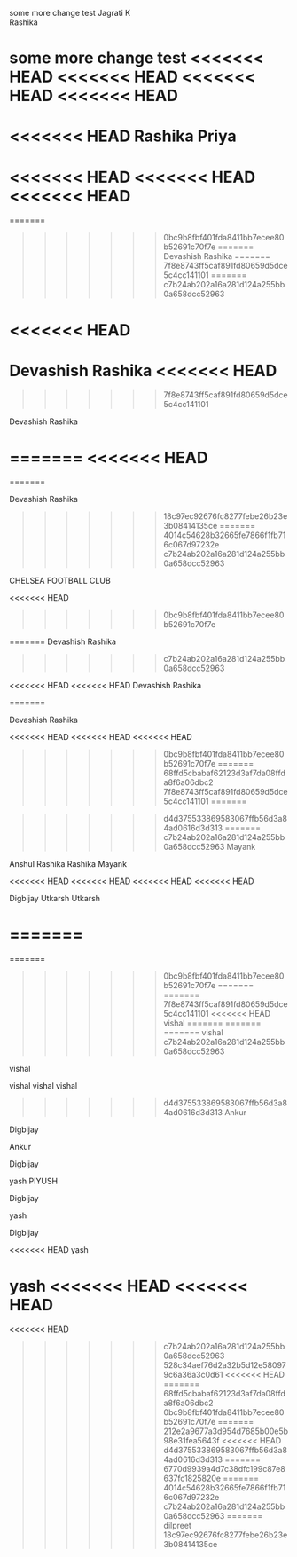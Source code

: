 some more change
test
Jagrati K  
Rashika


some more change
test
<<<<<<< HEAD
<<<<<<< HEAD
<<<<<<< HEAD
<<<<<<< HEAD
=======
<<<<<<< HEAD
Rashika
Priya
=======
<<<<<<< HEAD
<<<<<<< HEAD
<<<<<<< HEAD
=======
=======
>>>>>>> 0bc9b8fbf401fda8411bb7ecee80b52691c70f7e
=======
Devashish
Rashika
=======
>>>>>>> 7f8e8743ff5caf891fd80659d5dce5c4cc141101
=======
>>>>>>> c7b24ab202a16a281d124a255bb0a658dcc52963

<<<<<<< HEAD
=======
Devashish
Rashika
<<<<<<< HEAD
=======
>>>>>>> 7f8e8743ff5caf891fd80659d5dce5c4cc141101


Devashish
Rashika

=======
<<<<<<< HEAD
=======
=======

Devashish
Rashika
>>>>>>> 18c97ec92676fc8277febe26b23e3b08414135ce
=======
>>>>>>> 4014c54628b32665fe7866f1fb716c067d97232e
>>>>>>> c7b24ab202a16a281d124a255bb0a658dcc52963



CHELSEA FOOTBALL CLUB 


<<<<<<< HEAD

>>>>>>> 0bc9b8fbf401fda8411bb7ecee80b52691c70f7e


=======
Devashish
Rashika
>>>>>>> c7b24ab202a16a281d124a255bb0a658dcc52963


<<<<<<< HEAD
<<<<<<< HEAD
Devashish
Rashika


=======

Devashish
Rashika

<<<<<<< HEAD
<<<<<<< HEAD
<<<<<<< HEAD
>>>>>>> 0bc9b8fbf401fda8411bb7ecee80b52691c70f7e
=======
>>>>>>> 68ffd5cbabaf62123d3af7da08ffda8f6a06dbc2
>>>>>>> 7f8e8743ff5caf891fd80659d5dce5c4cc141101
=======

>>>>>>> d4d375533869583067ffb56d3a84ad0616d3d313
=======
>>>>>>> c7b24ab202a16a281d124a255bb0a658dcc52963
Mayank

Anshul
Rashika
Rashika
Mayank

<<<<<<< HEAD
<<<<<<< HEAD
<<<<<<< HEAD
<<<<<<< HEAD




Digbijay
Utkarsh 
Utkarsh

=======
=======
=======
>>>>>>> 0bc9b8fbf401fda8411bb7ecee80b52691c70f7e
=======
=======
>>>>>>> 7f8e8743ff5caf891fd80659d5dce5c4cc141101
<<<<<<< HEAD
vishal
=======
=======
=======
vishal
>>>>>>> c7b24ab202a16a281d124a255bb0a658dcc52963


vishal 


vishal vishal vishal 
>>>>>>> d4d375533869583067ffb56d3a84ad0616d3d313
Ankur

Digbijay

Ankur



Digbijay

yash
PIYUSH

Digbijay

yash


Digbijay


<<<<<<< HEAD
yash

yash
<<<<<<< HEAD
<<<<<<< HEAD
=======
<<<<<<< HEAD
>>>>>>> c7b24ab202a16a281d124a255bb0a658dcc52963
>>>>>>> 528c34aef76d2a32b5d12e580979c6a36a3c0d61
<<<<<<< HEAD
=======
>>>>>>> 68ffd5cbabaf62123d3af7da08ffda8f6a06dbc2
>>>>>>> 0bc9b8fbf401fda8411bb7ecee80b52691c70f7e
=======
>>>>>>> 212e2a9677a3d954d7685b00e5b98e31fea5643f
<<<<<<< HEAD
>>>>>>> d4d375533869583067ffb56d3a84ad0616d3d313
=======
>>>>>>> 6770d9939a4d7c38dfc199c87e8637fc1825820e
=======
>>>>>>> 4014c54628b32665fe7866f1fb716c067d97232e
>>>>>>> c7b24ab202a16a281d124a255bb0a658dcc52963
=======
dilpreet
>>>>>>> 18c97ec92676fc8277febe26b23e3b08414135ce

